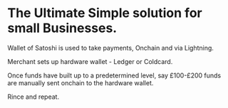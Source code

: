 # The Ultimate Simple solution for small Businesses.

Wallet of Satoshi is used to take payments, Onchain and via Lightning.

Merchant sets up hardware wallet - Ledger or Coldcard.

Once funds have built up to a predetermined level, say £100-£200 funds are manually sent onchain to the hardware wallet.

Rince and repeat.
